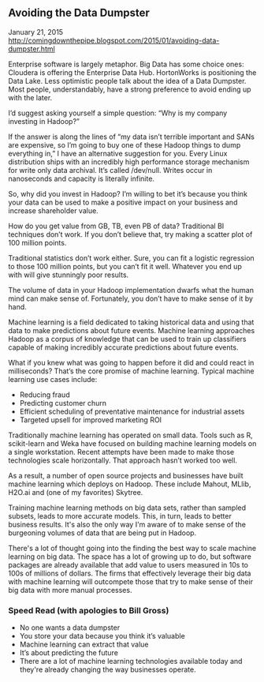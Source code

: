 ## Avoiding the Data Dumpster

January 21, 2015
http://comingdownthepipe.blogspot.com/2015/01/avoiding-data-dumpster.html

Enterprise software is largely metaphor.  Big Data has some choice ones: Cloudera is offering the Enterprise Data Hub.  HortonWorks is positioning the Data Lake.  Less optimistic people talk about the idea of a Data Dumpster.  Most people, understandably, have a strong preference to avoid ending up with the later.

I’d suggest asking yourself a simple question: “Why is my company investing in Hadoop?”

If the answer is along the lines of “my data isn’t terrible important and SANs are expensive, so I’m going to buy one of these Hadoop things to dump everything in,” I have an alternative suggestion for you.  Every Linux distribution ships with an incredibly high performance storage mechanism for write only data archival.  It’s called /dev/null.  Writes occur in nanoseconds and capacity is literally infinite.

So, why did you invest in Hadoop?  I’m willing to bet it’s because you think your data can be used to make a positive impact on your business and increase shareholder value.

How do you get value from GB, TB, even PB of data?  Traditional BI techniques don’t work.  If you don’t believe that, try making a scatter plot of 100 million points.

Traditional statistics don’t work either.  Sure, you can fit a logistic regression to those 100 million points, but you can’t fit it well.  Whatever you end up with will give stunningly poor results.

The volume of data in your Hadoop implementation dwarfs what the human mind can make sense of.  Fortunately, you don’t have to make sense of it by hand.

Machine learning is a field dedicated to taking historical data and using that data to make predictions about future events.  Machine learning approaches Hadoop as a corpus of knowledge that can be used to train up classifiers capable of making incredibly accurate predictions about future events.

What if you knew what was going to happen before it did and could react in milliseconds?  That’s the core promise of machine learning.  Typical machine learning use cases include:

* Reducing fraud
* Predicting customer churn
* Efficient scheduling of preventative maintenance for industrial assets
* Targeted upsell for improved marketing ROI

Traditionally machine learning has operated on small data.  Tools such as R, scikit-learn and Weka have focused on building machine learning models on a single workstation.  Recent attempts have been made to make those technologies scale horizontally.  That approach hasn’t worked too well.

As a result, a number of open source projects and businesses have built machine learning which deploys on Hadoop.  These include Mahout, MLlib, H2O.ai and (one of my favorites) Skytree.  

Training machine learning methods on big data sets, rather than sampled subsets, leads to more accurate models.  This, in turn, leads to better business results.  It's also the only way I'm aware of to make sense of the burgeoning volumes of data that are being put in Hadoop.

There's a lot of thought going into the finding the best way to scale machine learning on big data.  The space has a lot of growing up to do, but software packages are already available that add value to users measured in 10s to 100s of millions of dollars.  The firms that effectively leverage their big data with machine learning will outcompete those that try to make sense of their big data with more manual processes.

### Speed Read (with apologies to Bill Gross)
* No one wants a data dumpster
* You store your data because you think it’s valuable
* Machine learning can extract that value
* It’s about predicting the future
* There are a lot of machine learning technologies available today and they're already changing the way businesses operate.
